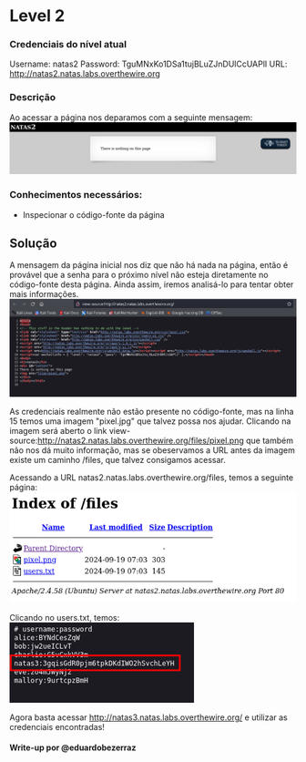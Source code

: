 # Level 2

### Credenciais do nível atual
Username: natas2
Password: TguMNxKo1DSa1tujBLuZJnDUlCcUAPlI
URL:      http://natas2.natas.labs.overthewire.org

### Descrição
Ao acessar a página nos deparamos com a seguinte mensagem:
![page1](imgs/page1.png)

### Conhecimentos necessários:
- Inspecionar o código-fonte da página

## Solução 
A mensagem da página inicial nos diz que não há nada na página, então é provável que a senha para o próximo nível não esteja diretamente no código-fonte desta página. Ainda assim, iremos analisá-lo para tentar obter mais informações.
![source_code_page1](imgs/source_code_page1.png)

As credenciais realmente não estão presente no código-fonte, mas na linha 15 temos uma imagem "pixel.jpg" que talvez possa nos ajudar. Clicando na imagem será aberto o link view-source:http://natas2.natas.labs.overthewire.org/files/pixel.png
que também não nos dá muito informação, mas se obeservamos a URL antes da imagem existe um caminho /files, que talvez consigamos acessar.

Acessando a URL natas2.natas.labs.overthewire.org/files, temos a seguinte página:![files_page](imgs/files_page.png)

Clicando no users.txt, temos:
![users_txt](imgs/users_txt.png)


Agora basta acessar http://natas3.natas.labs.overthewire.org/ e utilizar as credenciais encontradas!



#### Write-up por @eduardobezerraz


